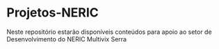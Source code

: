 # Projetos-NERIC
Neste repositório estarão disponíveis conteúdos para apoio ao setor de Desenvolvimento do NERIC Multivix Serra

